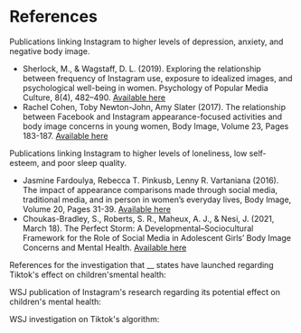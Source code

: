 # References

Publications linking Instagram to higher levels of depression, anxiety, and negative body image.
- Sherlock, M., & Wagstaff, D. L. (2019). Exploring the relationship between frequency of Instagram use, exposure to idealized images, and psychological well-being in women. Psychology of Popular Media Culture, 8(4), 482–490. [Available here](https://doi.org/10.1037/ppm0000182)
- Rachel Cohen, Toby Newton-John, Amy Slater (2017). The relationship between Facebook and Instagram appearance-focused activities and body image concerns in young women, Body Image, Volume 23, Pages 183-187. [Available here](https://www.sciencedirect.com/science/article/pii/S1740144517302450)

Publications linking Instagram to higher levels of loneliness, low self-esteem, and poor sleep quality. 
- Jasmine Fardoulya, Rebecca T. Pinkusb, Lenny R. Vartaniana (2016). The impact of appearance comparisons made through social media, traditional media, and in person in women’s everyday lives, Body Image, Volume 20, Pages 31-39. [Available here](http://www2.psy.unsw.edu.au/Users/lvartanian/Publications/Fardouly,%20Pinkus,%20&%20Vartanian%20(2017).pdf)
- Choukas-Bradley, S., Roberts, S. R., Maheux, A. J., & Nesi, J. (2021, March 18). The Perfect Storm: A Developmental–Sociocultural Framework for the Role of Social Media in Adolescent Girls’ Body Image Concerns and Mental Health. [Available here](https://doi.org/10.31234/osf.io/ju92a)

References for the investigation that __ states have launched regarding Tiktok's effect on children'smental health:


WSJ publication of Instagram's research regarding its potential effect on children's mental health:


WSJ investigation on Tiktok's algorithm:

